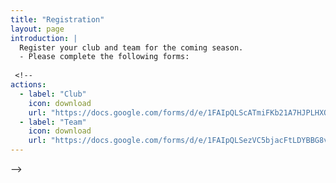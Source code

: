 ```yaml
---
title: "Registration"
layout: page
introduction: |
  Register your club and team for the coming season.
  - Please complete the following forms:
  
 <!-- 
actions:
  - label: "Club"
    icon: download
    url: "https://docs.google.com/forms/d/e/1FAIpQLScATmiFKb21A7HJPLHXO7PxWz-yCc5W9FOHl7Mvem_yOhTBRQ/viewform"
  - label: "Team"
    icon: download
    url: "https://docs.google.com/forms/d/e/1FAIpQLSezVC5bjacFtLDYBBG8v2Zf3w0vIxssV-J8G-p-syieT2zB5w/viewform"
---
```


-->
